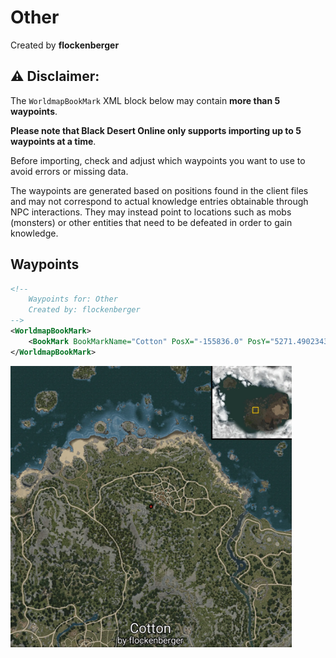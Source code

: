 # Other
Created by **flockenberger**

## ⚠️ Disclaimer:
The `WorldmapBookMark` XML block below may contain **more than 5 waypoints**.

**Please note that Black Desert Online only supports importing up to 5 waypoints at a time**.

Before importing, check and adjust which waypoints you want to use to avoid errors or missing data.

The waypoints are generated based on positions found in the client files and may not correspond to actual knowledge entries obtainable through NPC interactions.
They may instead point to locations such as mobs (monsters) or other entities that need to be defeated in order to gain knowledge.

## Waypoints
```xml
<!--
    Waypoints for: Other
    Created by: flockenberger
-->
<WorldmapBookMark>
    <BookMark BookMarkName="Cotton" PosX="-155836.0" PosY="5271.490234375" PosZ="113650.0" />
</WorldmapBookMark>
```

<img src="./Other_Cotton_Preview.webp" width="450"/> 
